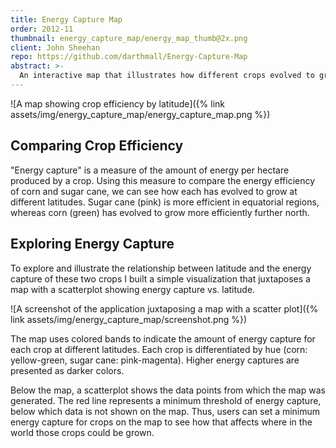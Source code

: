 ```yaml
---
title: Energy Capture Map
order: 2012-11
thumbnail: energy_capture_map/energy_map_thumb@2x.png
client: John Sheehan
repo: https://github.com/darthmall/Energy-Capture-Map
abstract: >-
  An interactive map that illustrates how different crops evolved to grow more efficiently at different latitudes.
---
```


![A map showing crop efficiency by latitude]({% link assets/img/energy_capture_map/energy_capture_map.png %})

## Comparing Crop Efficiency

"Energy capture" is a measure of the amount of energy per hectare produced by a crop. Using this measure to compare the energy efficiency of corn and sugar cane, we can see how each has evolved to grow at different latitudes. Sugar cane (pink) is more efficient in equatorial regions, whereas corn (green) has evolved to grow more efficiently further north.

## Exploring Energy Capture

To explore and illustrate the relationship between latitude and the energy capture of these two crops I built a simple visualization that juxtaposes a map with a scatterplot showing energy capture vs. latitude.

![A screenshot of the application juxtaposing a map with a scatter plot]({% link assets/img/energy_capture_map/screenshot.png %})

The map uses colored bands to indicate the amount of energy capture for each crop at different latitudes. Each crop is differentiated by hue (corn: yellow-green, sugar cane: pink-magenta). Higher energy captures are presented as darker colors.

Below the map, a scatterplot shows the data points from which the map was generated. The red line represents a minimum threshold of energy capture, below which data is not shown on the map. Thus, users can set a minimum energy capture for crops on the map to see how that affects where in the world those crops could be grown.
